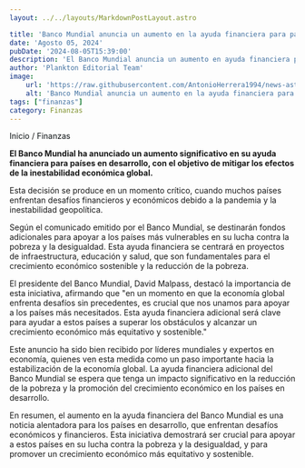 ```yaml
---
layout: ../../layouts/MarkdownPostLayout.astro

title: 'Banco Mundial anuncia un aumento en la ayuda financiera para países en desarrollo'
date: 'Agosto 05, 2024'
pubDate: '2024-08-05T15:39:00'
description: 'El Banco Mundial anuncia un aumento en ayuda financiera para países en desarrollo, con el objetivo de mitigar los efectos de la inestabilidad económica global.'
author: 'Plankton Editorial Team'
image:
    url: 'https://raw.githubusercontent.com/AntonioHerrera1994/news-astro/master/src/assets/finanzas/finanzas76.webp'
    alt: 'Banco Mundial anuncia un aumento en la ayuda financiera para países en desarrollo'
tags: ["finanzas"]
category: Finanzas
---
```


<span><a href="/" style="text-decoration:none;color:#0F1416">Inicio</a> / <a href="/finanzas" style="text-decoration:none;color:#0F1416">Finanzas</a></span>

<p style="font-weight: bold;">El Banco Mundial ha anunciado un aumento significativo en su ayuda financiera para países en desarrollo, con el objetivo de mitigar los efectos de la inestabilidad económica global.</p>

Esta decisión se produce en un momento crítico, cuando muchos países enfrentan desafíos financieros y económicos debido a la pandemia y la inestabilidad geopolítica.

Según el comunicado emitido por el Banco Mundial, se destinarán fondos adicionales para apoyar a los países más vulnerables en su lucha contra la pobreza y la desigualdad. Esta ayuda financiera se centrará en proyectos de infraestructura, educación y salud, que son fundamentales para el crecimiento económico sostenible y la reducción de la pobreza.

El presidente del Banco Mundial, David Malpass, destacó la importancia de esta iniciativa, afirmando que "en un momento en que la economía global enfrenta desafíos sin precedentes, es crucial que nos unamos para apoyar a los países más necesitados. Esta ayuda financiera adicional será clave para ayudar a estos países a superar los obstáculos y alcanzar un crecimiento económico más equitativo y sostenible."

Este anuncio ha sido bien recibido por líderes mundiales y expertos en economía, quienes ven esta medida como un paso importante hacia la estabilización de la economía global. La ayuda financiera adicional del Banco Mundial se espera que tenga un impacto significativo en la reducción de la pobreza y la promoción del crecimiento económico en los países en desarrollo.

En resumen, el aumento en la ayuda financiera del Banco Mundial es una noticia alentadora para los países en desarrollo, que enfrentan desafíos económicos y financieros. Esta iniciativa demostrará ser crucial para apoyar a estos países en su lucha contra la pobreza y la desigualdad, y para promover un crecimiento económico más equitativo y sostenible.